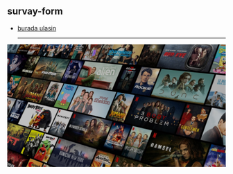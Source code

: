 ## survay-form


- [burada ulasin](https://cakmakg.github.io/survay-form/)
  <hr>
![resim](https://github.com/cakmakg/survay-form/raw/main/images/background_image%20(2).jpg)
